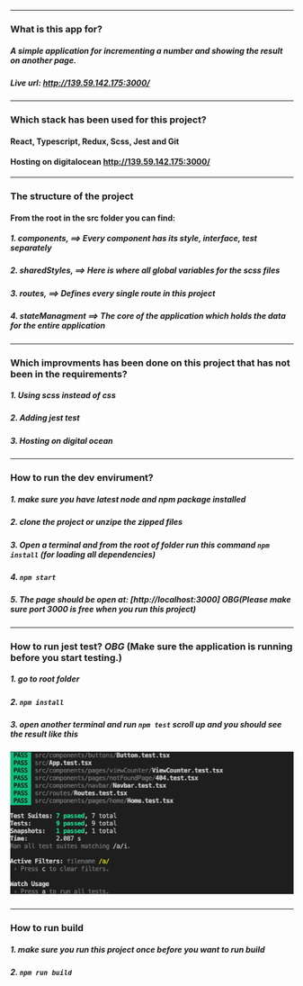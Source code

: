 ----
###  What is this app for?
##### A simple application for incrementing a number and showing the result on another page.
##### Live url: http://139.59.142.175:3000/
----

###  Which stack has been used for this project?

#### React, Typescript, Redux, Scss, Jest and Git
#### Hosting on  digitalocean http://139.59.142.175:3000/
------

### The structure of the project 
#### From the root in the src  folder you can find:
##### 1. components,    ==> Every component has its style, interface, test separately 
##### 2. sharedStyles,  ==> Here is where all global variables for the scss files
##### 3. routes,        ==> Defines every single  route in this project
##### 4. stateManagment ==> The core of the application which holds the data for the entire application

------

### Which improvments has been done on this project that has not been in the requirements?
##### 1. Using scss instead of css
##### 2. Adding jest test
##### 3. Hosting on digital ocean
------

### How to run the dev envirument? 
##### 1. make sure you have latest node and npm package installed
##### 2. clone the project or unzipe the zipped files
##### 3. Open a terminal and from the root of folder run this command `npm install` (for loading all dependencies)
##### 4. `npm start`
##### 5. The page should be open at: [http://localhost:3000] *OBG*(Please make sure port 3000 is free when you run this project)

------
### How to run jest test? *OBG* (Make sure the application is running before you start testing.)
##### 1. go to root folder
##### 2. `npm install`
##### 3. open another terminal and run `npm test` scroll up and you should see the result like this
##### ![./public/test-react-app.png](./public/pictures/test-react-app.png)

------
### How to run build
##### 1. make sure you run this project once before you want to run build
##### 2. `npm run build` 

